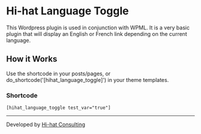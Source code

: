 # Hi-hat Language Toggle

This Wordpress plugin is used in conjunction with WPML. It is a very basic plugin that will display an English or French link depending on the current language.

## How it Works

Use the shortcode in your posts/pages, or do_shortcode('[hihat_language_toggle]') in your theme templates.

### Shortcode

    [hihat_language_toggle test_var="true"]

---
Developed by [Hi-hat Consulting](http://hi-hatconsulting.com)